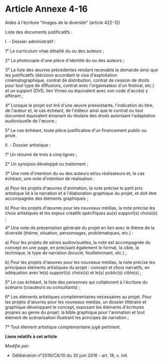# Article Annexe 4-16

Aides à l'écriture "Images de la diversité" (article 422-12)

Liste des documents justificatifs :

I. - Dossier administratif :

1° Le curriculum vitae détaillé du ou des auteurs ;

2° La photocopie d'une pièce d'identité du ou des auteurs ;

3° La liste des œuvres précédentes rendant recevable la demande ainsi que les justificatifs (décision accordant le visa
d'exploitation cinématographique, contrat de distribution, contrat de cession de droits pour tout type de diffusions, contrat
avec l'organisateur d'un festival, etc.) et un support (DVD, lien Vimeo ou équivalent avec son code d'accès) y afférant ;

4° Lorsque le projet est tiré d'une œuvre préexistante, l'indication du titre, de l'auteur et, le cas échéant, de l'éditeur
ainsi que le contrat ou tout document équivalent émanant du titulaire des droits autorisant l'adaptation audiovisuelle de
l'œuvre ;

5° Le cas échéant, toute pièce justificative d'un financement public ou privé.

II. - Dossier artistique :

1° Un résumé de trois à cinq lignes ;

2° Un synopsis développé ou traitement ;

3° Une note d'intention du ou des auteurs et/ou réalisateurs et, le cas échéant, une note d'intention de réalisation :

a) Pour les projets d'œuvres d'animation, la note précise le parti pris artistique lié à la narration et à l'élaboration
graphique du projet, et doit être accompagnée des éléments graphiques ;

b) Pour les projets d'œuvres pour les nouveaux médias, la note précise les choix artistiques et les enjeux créatifs
spécifiques au(x) support(s) choisi(s) ;

4° Une note de présentation générale du projet en lien avec le thème de la diversité (thème, situation, personnages,
problématiques, etc.) :

a) Pour les projets de séries audiovisuelles, la note est accompagnée du concept en une page, en précisant également le
format, la cible, la technique, le type de narration (bouclé, feuilletonnant, etc.) ;

b) Pour les projets d'œuvres pour les nouveaux médias, la note précise les principaux éléments artistiques du projet :
concept et choix narratifs, en adéquation avec le(s) support(s) choisi(s) et le(s) public(s) cible(s) ;

5° Le cas échéant, la liste des personnes qui collaborent à l'écriture du scénario (coauteurs ou consultants) ;

6° Les éléments artistiques complémentaires nécessaires au projet. Pour les projets d'œuvres pour les nouveaux médias, un
dossier littéraire et graphique développant le concept, exposant les éléments d'écritures propres au genre du projet, la
bible graphique pour l'animation et tout élément de scénarisation illustrant les principes de narration ;

7° Tout élément artistique complémentaire jugé pertinent.

**Liens relatifs à cet article**

_Modifié par_:

  - Délibération n°2016/CA/10 du 30 juin 2016 - art. 18, v. init.
